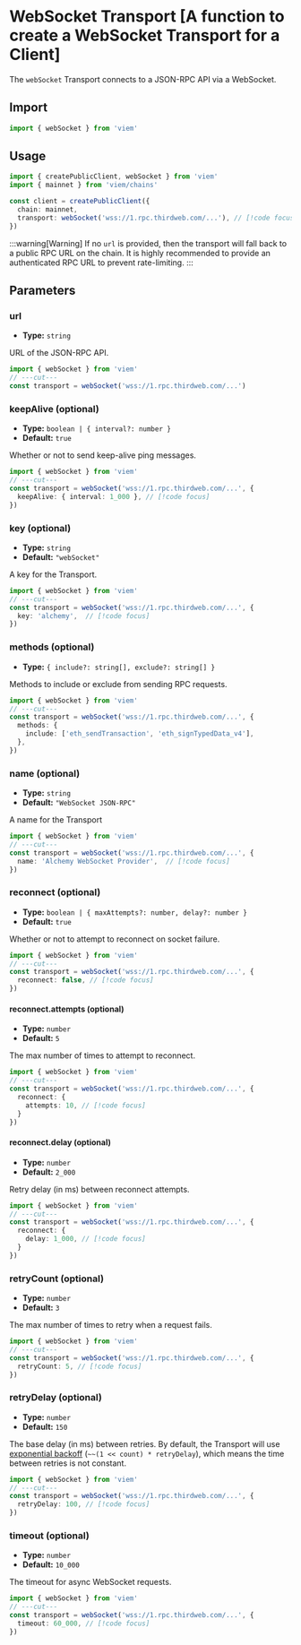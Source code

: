 # WebSocket Transport [A function to create a WebSocket Transport for a Client]

The `webSocket` Transport connects to a JSON-RPC API via a WebSocket.

## Import

```ts twoslash
import { webSocket } from 'viem'
```

## Usage

```ts twoslash {4}
import { createPublicClient, webSocket } from 'viem'
import { mainnet } from 'viem/chains'

const client = createPublicClient({
  chain: mainnet, 
  transport: webSocket('wss://1.rpc.thirdweb.com/...'), // [!code focus]
})
```

:::warning[Warning]
If no `url` is provided, then the transport will fall back to a public RPC URL on the chain. It is highly recommended to provide an authenticated RPC URL to prevent rate-limiting.
:::

## Parameters

### url

- **Type:** `string`

URL of the JSON-RPC API.

```ts twoslash
import { webSocket } from 'viem'
// ---cut---
const transport = webSocket('wss://1.rpc.thirdweb.com/...')
```

### keepAlive (optional)

- **Type:** `boolean | { interval?: number }`
- **Default:** `true`

Whether or not to send keep-alive ping messages.

```ts twoslash
import { webSocket } from 'viem'
// ---cut---
const transport = webSocket('wss://1.rpc.thirdweb.com/...', {
  keepAlive: { interval: 1_000 }, // [!code focus]
})
```

### key (optional)

- **Type:** `string`
- **Default:** `"webSocket"`

A key for the Transport.

```ts twoslash
import { webSocket } from 'viem'
// ---cut---
const transport = webSocket('wss://1.rpc.thirdweb.com/...', { 
  key: 'alchemy',  // [!code focus]
})
```

### methods (optional)

- **Type:** `{ include?: string[], exclude?: string[] }`

Methods to include or exclude from sending RPC requests.

```ts twoslash
import { webSocket } from 'viem'
// ---cut---
const transport = webSocket('wss://1.rpc.thirdweb.com/...', {
  methods: {
    include: ['eth_sendTransaction', 'eth_signTypedData_v4'],
  },
})
```

### name (optional)

- **Type:** `string`
- **Default:** `"WebSocket JSON-RPC"`

A name for the Transport

```ts twoslash
import { webSocket } from 'viem'
// ---cut---
const transport = webSocket('wss://1.rpc.thirdweb.com/...', { 
  name: 'Alchemy WebSocket Provider',  // [!code focus]
})
```

### reconnect (optional)

- **Type:** `boolean | { maxAttempts?: number, delay?: number }`
- **Default:** `true`

Whether or not to attempt to reconnect on socket failure.

```ts twoslash
import { webSocket } from 'viem'
// ---cut---
const transport = webSocket('wss://1.rpc.thirdweb.com/...', {
  reconnect: false, // [!code focus]
})
```

#### reconnect.attempts (optional)

- **Type:** `number`
- **Default:** `5`

The max number of times to attempt to reconnect.

```ts twoslash
import { webSocket } from 'viem'
// ---cut---
const transport = webSocket('wss://1.rpc.thirdweb.com/...', {
  reconnect: {
    attempts: 10, // [!code focus]
  }
})
```

#### reconnect.delay (optional)

- **Type:** `number`
- **Default:** `2_000`

Retry delay (in ms) between reconnect attempts.

```ts twoslash
import { webSocket } from 'viem'
// ---cut---
const transport = webSocket('wss://1.rpc.thirdweb.com/...', {
  reconnect: {
    delay: 1_000, // [!code focus]
  }
})
```

### retryCount (optional)

- **Type:** `number`
- **Default:** `3`

The max number of times to retry when a request fails.

```ts twoslash
import { webSocket } from 'viem'
// ---cut---
const transport = webSocket('wss://1.rpc.thirdweb.com/...', {
  retryCount: 5, // [!code focus]
})
```

### retryDelay (optional)

- **Type:** `number`
- **Default:** `150`

The base delay (in ms) between retries. By default, the Transport will use [exponential backoff](https://en.wikipedia.org/wiki/Exponential_backoff) (`~~(1 << count) * retryDelay`), which means the time between retries is not constant.

```ts twoslash
import { webSocket } from 'viem'
// ---cut---
const transport = webSocket('wss://1.rpc.thirdweb.com/...', {
  retryDelay: 100, // [!code focus]
})
```

### timeout (optional)

- **Type:** `number`
- **Default:** `10_000`

The timeout for async WebSocket requests.

```ts twoslash
import { webSocket } from 'viem'
// ---cut---
const transport = webSocket('wss://1.rpc.thirdweb.com/...', {
  timeout: 60_000, // [!code focus]
})
```
